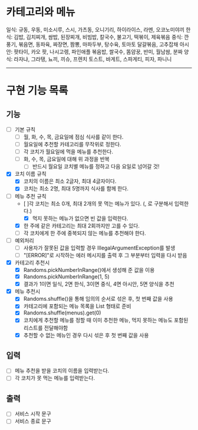 # 카테고리와 메뉴
일식: 규동, 우동, 미소시루, 스시, 가츠동, 오니기리, 하이라이스, 라멘, 오코노미야끼
한식: 김밥, 김치찌개, 쌈밥, 된장찌개, 비빔밥, 칼국수, 불고기, 떡볶이, 제육볶음
중식: 깐풍기, 볶음면, 동파육, 짜장면, 짬뽕, 마파두부, 탕수육, 토마토 달걀볶음, 고추잡채
아시안: 팟타이, 카오 팟, 나시고렝, 파인애플 볶음밥, 쌀국수, 똠얌꿍, 반미, 월남쌈, 분짜
양식: 라자냐, 그라탱, 뇨끼, 끼슈, 프렌치 토스트, 바게트, 스파게티, 피자, 파니니

---

# 구현 기능 목록
## 기능
- [ ] 기본 규칙
  - [ ] 월, 화, 수, 목, 금요일에 점심 식사를 같이 한다.
  - [ ] 월요일에 추천할 카테고리를 무작위로 정한다.
  - [ ] 각 코치가 월요일에 먹을 메뉴를 추천한다.
  - [ ] 화, 수, 목, 금요일에 대해 위 과정을 반복
    - [ ] 반드시 월요일 코치별 메뉴를 정하고 다음 요일로 넘어갈 것!
- [x] 코치 이름 규칙
  - [x] 코치의 이름은 최소 2글자, 최대 4글자이다. 
  - [x] 코치는 최소 2명, 최대 5명까지 식사를 함께 한다.
- [ ] 메뉴 추천 규칙
  - [ ]각 코치는 최소 0개, 최대 2개의 못 먹는 메뉴가 있다. (, 로 구분해서 입력한다.)
    - [x] 먹지 못하는 메뉴가 없으면 빈 값을 입력한다.
  - [x] 한 주에 같은 카테고리는 최대 2회까지만 고를 수 있다.
  - [ ] 각 코치에게 한 주에 중복되지 않는 메뉴를 추천해야 한다.
- [ ] 예외처리
  - [ ] 사용자가 잘못된 값을 입력할 경우 IllegalArgumentException를 발생
  - [ ] "[ERROR]"로 시작하는 에러 메시지를 출력 후 그 부분부터 입력을 다시 받음
- [x] 카테고리 추천시
  - [x] Randoms.pickNumberInRange()에서 생성해 준 값을 이용
  - [x] Randoms.pickNumberInRange(1, 5)
  - [x] 결과가 1이면 일식, 2면 한식, 3이면 중식, 4면 아시안, 5면 양식을 추천
- [x] 메뉴 추천시
  - [x] Randoms.shuffle()을 통해 임의의 순서로 섞은 후, 첫 번째 값을 사용
  - [x] 카테고리에 포함되는 메뉴 목록을 List<String> 형태로 준비
  - [x] Randoms.shuffle(menus).get(0)
  - [x] 코치에게 추천할 메뉴를 정할 때 이미 추천한 메뉴, 먹지 못하는 메뉴도 포함된 리스트를 전달해야함
  - [x] 추천할 수 없는 메뉴인 경우 다시 섞은 후 첫 번째 값을 사용

## 입력
- [ ] 메뉴 추천을 받을 코치의 이름을 입력받는다.
- [ ] 각 코치가 못 먹는 메뉴를 입력받는다.

## 출력
- [ ] 서비스 시작 문구
- [ ] 서비스 종료 문구
